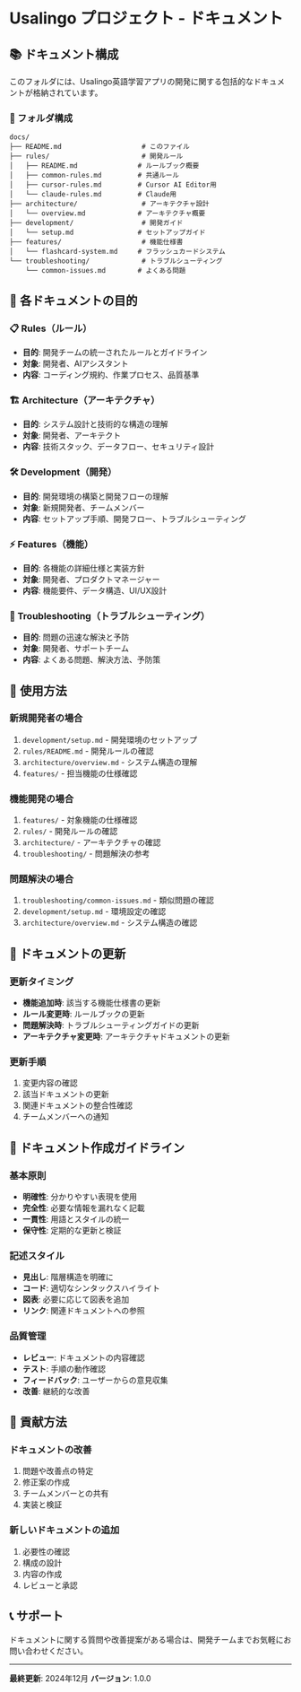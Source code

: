 # Usalingo プロジェクト - ドキュメント

## 📚 ドキュメント構成

このフォルダには、Usalingo英語学習アプリの開発に関する包括的なドキュメントが格納されています。

### 📁 フォルダ構成

```
docs/
├── README.md                    # このファイル
├── rules/                       # 開発ルール
│   ├── README.md               # ルールブック概要
│   ├── common-rules.md         # 共通ルール
│   ├── cursor-rules.md         # Cursor AI Editor用
│   └── claude-rules.md         # Claude用
├── architecture/                # アーキテクチャ設計
│   └── overview.md             # アーキテクチャ概要
├── development/                 # 開発ガイド
│   └── setup.md                # セットアップガイド
├── features/                    # 機能仕様書
│   └── flashcard-system.md     # フラッシュカードシステム
└── troubleshooting/             # トラブルシューティング
    └── common-issues.md        # よくある問題
```

## 🎯 各ドキュメントの目的

### 📋 Rules（ルール）
- **目的**: 開発チームの統一されたルールとガイドライン
- **対象**: 開発者、AIアシスタント
- **内容**: コーディング規約、作業プロセス、品質基準

### 🏗️ Architecture（アーキテクチャ）
- **目的**: システム設計と技術的な構造の理解
- **対象**: 開発者、アーキテクト
- **内容**: 技術スタック、データフロー、セキュリティ設計

### 🛠️ Development（開発）
- **目的**: 開発環境の構築と開発フローの理解
- **対象**: 新規開発者、チームメンバー
- **内容**: セットアップ手順、開発フロー、トラブルシューティング

### ⚡ Features（機能）
- **目的**: 各機能の詳細仕様と実装方針
- **対象**: 開発者、プロダクトマネージャー
- **内容**: 機能要件、データ構造、UI/UX設計

### 🔧 Troubleshooting（トラブルシューティング）
- **目的**: 問題の迅速な解決と予防
- **対象**: 開発者、サポートチーム
- **内容**: よくある問題、解決方法、予防策

## 📖 使用方法

### 新規開発者の場合
1. `development/setup.md` - 開発環境のセットアップ
2. `rules/README.md` - 開発ルールの確認
3. `architecture/overview.md` - システム構造の理解
4. `features/` - 担当機能の仕様確認

### 機能開発の場合
1. `features/` - 対象機能の仕様確認
2. `rules/` - 開発ルールの確認
3. `architecture/` - アーキテクチャの確認
4. `troubleshooting/` - 問題解決の参考

### 問題解決の場合
1. `troubleshooting/common-issues.md` - 類似問題の確認
2. `development/setup.md` - 環境設定の確認
3. `architecture/overview.md` - システム構造の確認

## 🔄 ドキュメントの更新

### 更新タイミング
- **機能追加時**: 該当する機能仕様書の更新
- **ルール変更時**: ルールブックの更新
- **問題解決時**: トラブルシューティングガイドの更新
- **アーキテクチャ変更時**: アーキテクチャドキュメントの更新

### 更新手順
1. 変更内容の確認
2. 該当ドキュメントの更新
3. 関連ドキュメントの整合性確認
4. チームメンバーへの通知

## 📝 ドキュメント作成ガイドライン

### 基本原則
- **明確性**: 分かりやすい表現を使用
- **完全性**: 必要な情報を漏れなく記載
- **一貫性**: 用語とスタイルの統一
- **保守性**: 定期的な更新と検証

### 記述スタイル
- **見出し**: 階層構造を明確に
- **コード**: 適切なシンタックスハイライト
- **図表**: 必要に応じて図表を追加
- **リンク**: 関連ドキュメントへの参照

### 品質管理
- **レビュー**: ドキュメントの内容確認
- **テスト**: 手順の動作確認
- **フィードバック**: ユーザーからの意見収集
- **改善**: 継続的な改善

## 🤝 貢献方法

### ドキュメントの改善
1. 問題や改善点の特定
2. 修正案の作成
3. チームメンバーとの共有
4. 実装と検証

### 新しいドキュメントの追加
1. 必要性の確認
2. 構成の設計
3. 内容の作成
4. レビューと承認

## 📞 サポート

ドキュメントに関する質問や改善提案がある場合は、開発チームまでお気軽にお問い合わせください。

---

**最終更新**: 2024年12月
**バージョン**: 1.0.0 